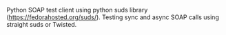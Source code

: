 Python SOAP test client using python suds library (https://fedorahosted.org/suds/). Testing sync and async SOAP calls using straight suds or Twisted.
